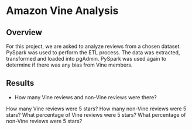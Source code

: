 # Amazon Vine Analysis

## Overview

For this project, we are asked to analyze reviews from a chosen dataset. PySpark was used to perform the ETL process. The data was extracted, transformed and loaded into pgAdmin. PySpark was used again to determine if there was any bias from Vine members.

## Results

- How many Vine reviews and non-Vine reviews were there?


How many Vine reviews were 5 stars? How many non-Vine reviews were 5 stars?
What percentage of Vine reviews were 5 stars? What percentage of non-Vine reviews were 5 stars?

